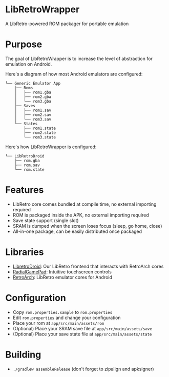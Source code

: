 # LibRetroWrapper
A LibRetro-powered ROM packager for portable emulation

# Purpose
The goal of LibRetroWrapper is to increase the level of abstraction for emulation on Android.

Here's a diagram of how most Android emulators are configured:

```
└── Generic Emulator App
    ├── Roms
    │   ├── rom1.gba
    │   ├── rom2.gba
    │   └── rom3.gba
    ├── Saves
    │   ├── rom1.sav
    │   ├── rom2.sav
    │   └── rom3.sav
    └── States
        ├── rom1.state
        ├── rom2.state
        └── rom3.state
```

Here's how LibRetroWrapper is configured:

```
└── LibRetroDroid
    ├── rom.gba
    ├── rom.sav
    └── rom.state
```

# Features
- LibRetro core comes bundled at compile time, no external importing required
- ROM is packaged inside the APK, no external importing required
- Save state support (single slot)
- SRAM is dumped when the screen loses focus (sleep, go home, close)
- All-in-one package, can be easily distributed once packaged

# Libraries
- [LibretroDroid](https://github.com/Swordfish90/LibretroDroid): Our LibRetro frontend that interacts with RetroArch cores
- [RadialGamePad](https://github.com/Swordfish90/RadialGamePad): Intuitive touchscreen controls
- [RetroArch](http://buildbot.libretro.com/nightly/): LibRetro emulator cores for Android

# Configuration
- Copy `rom.properties.sample` to `rom.properties`
- Edit `rom.properties` and change your configuration
- Place your rom at `app/src/main/assets/rom`
- (Optional) Place your SRAM save file at `app/src/main/assets/save`
- (Optional) Place your save state file at `app/src/main/assets/state`

# Building
- `./gradlew assembleRelease` (don't forget to zipalign and apksigner)
